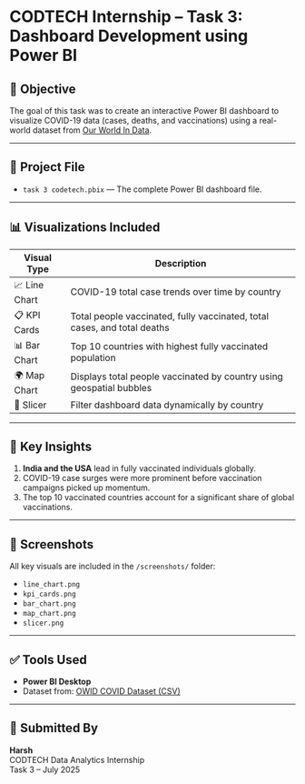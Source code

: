 # CODTECH Internship – Task 3: Dashboard Development using Power BI

## 📌 Objective
The goal of this task was to create an interactive Power BI dashboard to visualize COVID-19 data (cases, deaths, and vaccinations) using a real-world dataset from [Our World In Data](https://ourworldindata.org/covid-vaccinations).

---

## 📁 Project File
- `task 3 codetech.pbix` — The complete Power BI dashboard file.

---

## 📊 Visualizations Included

| Visual Type     | Description                                                 |
|-----------------|-------------------------------------------------------------|
| 📈 Line Chart         | COVID-19 total case trends over time by country         |
| 📋 KPI Cards          | Total people vaccinated, fully vaccinated, total cases, and total deaths |
| 📊 Bar Chart          | Top 10 countries with highest fully vaccinated population |
| 🌍 Map Chart          | Displays total people vaccinated by country using geospatial bubbles |
| 🔘 Slicer             | Filter dashboard data dynamically by country           |

---

## 🧠 Key Insights

1. **India and the USA** lead in fully vaccinated individuals globally.
2. COVID-19 case surges were more prominent before vaccination campaigns picked up momentum.
3. The top 10 vaccinated countries account for a significant share of global vaccinations.

---

## 📸 Screenshots

All key visuals are included in the `/screenshots/` folder:
- `line_chart.png`
- `kpi_cards.png`
- `bar_chart.png`
- `map_chart.png`
- `slicer.png`

---

## ✅ Tools Used
- **Power BI Desktop**
- Dataset from: [OWID COVID Dataset (CSV)](https://covid.ourworldindata.org/data/owid-covid-data.csv)

---

## 🙌 Submitted By
**Harsh**  
CODTECH Data Analytics Internship  
Task 3 – July 2025
